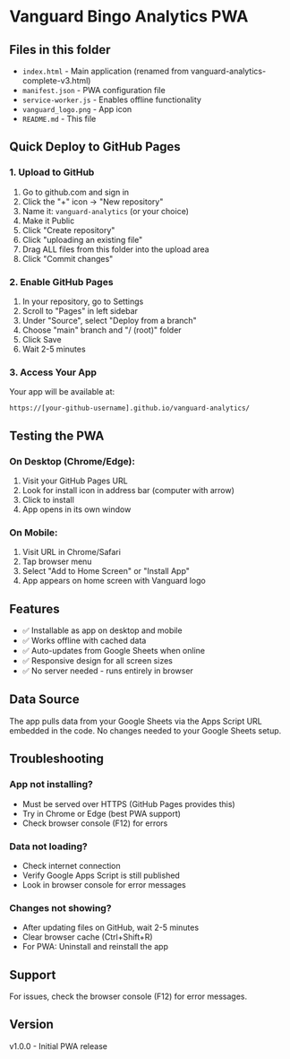 # Vanguard Bingo Analytics PWA

## Files in this folder
- `index.html` - Main application (renamed from vanguard-analytics-complete-v3.html)
- `manifest.json` - PWA configuration file
- `service-worker.js` - Enables offline functionality
- `vanguard_logo.png` - App icon
- `README.md` - This file

## Quick Deploy to GitHub Pages

### 1. Upload to GitHub
1. Go to github.com and sign in
2. Click the "+" icon → "New repository"
3. Name it: `vanguard-analytics` (or your choice)
4. Make it Public
5. Click "Create repository"
6. Click "uploading an existing file"
7. Drag ALL files from this folder into the upload area
8. Click "Commit changes"

### 2. Enable GitHub Pages
1. In your repository, go to Settings
2. Scroll to "Pages" in left sidebar
3. Under "Source", select "Deploy from a branch"
4. Choose "main" branch and "/ (root)" folder
5. Click Save
6. Wait 2-5 minutes

### 3. Access Your App
Your app will be available at:
```
https://[your-github-username].github.io/vanguard-analytics/
```

## Testing the PWA

### On Desktop (Chrome/Edge):
1. Visit your GitHub Pages URL
2. Look for install icon in address bar (computer with arrow)
3. Click to install
4. App opens in its own window

### On Mobile:
1. Visit URL in Chrome/Safari
2. Tap browser menu
3. Select "Add to Home Screen" or "Install App"
4. App appears on home screen with Vanguard logo

## Features
- ✅ Installable as app on desktop and mobile
- ✅ Works offline with cached data
- ✅ Auto-updates from Google Sheets when online
- ✅ Responsive design for all screen sizes
- ✅ No server needed - runs entirely in browser

## Data Source
The app pulls data from your Google Sheets via the Apps Script URL embedded in the code. No changes needed to your Google Sheets setup.

## Troubleshooting

### App not installing?
- Must be served over HTTPS (GitHub Pages provides this)
- Try in Chrome or Edge (best PWA support)
- Check browser console (F12) for errors

### Data not loading?
- Check internet connection
- Verify Google Apps Script is still published
- Look in browser console for error messages

### Changes not showing?
- After updating files on GitHub, wait 2-5 minutes
- Clear browser cache (Ctrl+Shift+R)
- For PWA: Uninstall and reinstall the app

## Support
For issues, check the browser console (F12) for error messages.

## Version
v1.0.0 - Initial PWA release